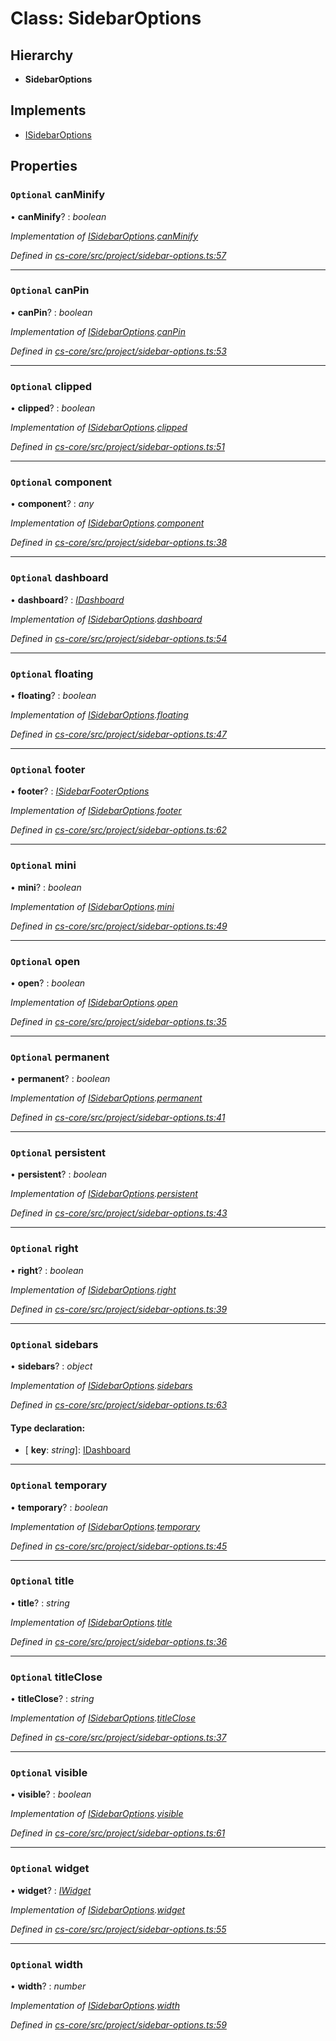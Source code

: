 # Class: SidebarOptions

## Hierarchy

* **SidebarOptions**

## Implements

* [ISidebarOptions](../interfaces/_cs_core_src_project_sidebar_options_.isidebaroptions.md)

## Properties

### `Optional` canMinify

• **canMinify**? : *boolean*

*Implementation of [ISidebarOptions](../interfaces/_cs_core_src_project_sidebar_options_.isidebaroptions.md).[canMinify](../interfaces/_cs_core_src_project_sidebar_options_.isidebaroptions.md#optional-canminify)*

*Defined in [cs-core/src/project/sidebar-options.ts:57](https://github.com/RichardHovenkamp/csnext/blob/40018c3a/packages/cs-core/src/project/sidebar-options.ts#L57)*

___

### `Optional` canPin

• **canPin**? : *boolean*

*Implementation of [ISidebarOptions](../interfaces/_cs_core_src_project_sidebar_options_.isidebaroptions.md).[canPin](../interfaces/_cs_core_src_project_sidebar_options_.isidebaroptions.md#optional-canpin)*

*Defined in [cs-core/src/project/sidebar-options.ts:53](https://github.com/RichardHovenkamp/csnext/blob/40018c3a/packages/cs-core/src/project/sidebar-options.ts#L53)*

___

### `Optional` clipped

• **clipped**? : *boolean*

*Implementation of [ISidebarOptions](../interfaces/_cs_core_src_project_sidebar_options_.isidebaroptions.md).[clipped](../interfaces/_cs_core_src_project_sidebar_options_.isidebaroptions.md#optional-clipped)*

*Defined in [cs-core/src/project/sidebar-options.ts:51](https://github.com/RichardHovenkamp/csnext/blob/40018c3a/packages/cs-core/src/project/sidebar-options.ts#L51)*

___

### `Optional` component

• **component**? : *any*

*Implementation of [ISidebarOptions](../interfaces/_cs_core_src_project_sidebar_options_.isidebaroptions.md).[component](../interfaces/_cs_core_src_project_sidebar_options_.isidebaroptions.md#optional-component)*

*Defined in [cs-core/src/project/sidebar-options.ts:38](https://github.com/RichardHovenkamp/csnext/blob/40018c3a/packages/cs-core/src/project/sidebar-options.ts#L38)*

___

### `Optional` dashboard

• **dashboard**? : *[IDashboard](../interfaces/_cs_core_src_dashboard_dashboard_.idashboard.md)*

*Implementation of [ISidebarOptions](../interfaces/_cs_core_src_project_sidebar_options_.isidebaroptions.md).[dashboard](../interfaces/_cs_core_src_project_sidebar_options_.isidebaroptions.md#optional-dashboard)*

*Defined in [cs-core/src/project/sidebar-options.ts:54](https://github.com/RichardHovenkamp/csnext/blob/40018c3a/packages/cs-core/src/project/sidebar-options.ts#L54)*

___

### `Optional` floating

• **floating**? : *boolean*

*Implementation of [ISidebarOptions](../interfaces/_cs_core_src_project_sidebar_options_.isidebaroptions.md).[floating](../interfaces/_cs_core_src_project_sidebar_options_.isidebaroptions.md#optional-floating)*

*Defined in [cs-core/src/project/sidebar-options.ts:47](https://github.com/RichardHovenkamp/csnext/blob/40018c3a/packages/cs-core/src/project/sidebar-options.ts#L47)*

___

### `Optional` footer

• **footer**? : *[ISidebarFooterOptions](../interfaces/_cs_core_src_project_sidebar_options_.isidebarfooteroptions.md)*

*Implementation of [ISidebarOptions](../interfaces/_cs_core_src_project_sidebar_options_.isidebaroptions.md).[footer](../interfaces/_cs_core_src_project_sidebar_options_.isidebaroptions.md#optional-footer)*

*Defined in [cs-core/src/project/sidebar-options.ts:62](https://github.com/RichardHovenkamp/csnext/blob/40018c3a/packages/cs-core/src/project/sidebar-options.ts#L62)*

___

### `Optional` mini

• **mini**? : *boolean*

*Implementation of [ISidebarOptions](../interfaces/_cs_core_src_project_sidebar_options_.isidebaroptions.md).[mini](../interfaces/_cs_core_src_project_sidebar_options_.isidebaroptions.md#optional-mini)*

*Defined in [cs-core/src/project/sidebar-options.ts:49](https://github.com/RichardHovenkamp/csnext/blob/40018c3a/packages/cs-core/src/project/sidebar-options.ts#L49)*

___

### `Optional` open

• **open**? : *boolean*

*Implementation of [ISidebarOptions](../interfaces/_cs_core_src_project_sidebar_options_.isidebaroptions.md).[open](../interfaces/_cs_core_src_project_sidebar_options_.isidebaroptions.md#optional-open)*

*Defined in [cs-core/src/project/sidebar-options.ts:35](https://github.com/RichardHovenkamp/csnext/blob/40018c3a/packages/cs-core/src/project/sidebar-options.ts#L35)*

___

### `Optional` permanent

• **permanent**? : *boolean*

*Implementation of [ISidebarOptions](../interfaces/_cs_core_src_project_sidebar_options_.isidebaroptions.md).[permanent](../interfaces/_cs_core_src_project_sidebar_options_.isidebaroptions.md#optional-permanent)*

*Defined in [cs-core/src/project/sidebar-options.ts:41](https://github.com/RichardHovenkamp/csnext/blob/40018c3a/packages/cs-core/src/project/sidebar-options.ts#L41)*

___

### `Optional` persistent

• **persistent**? : *boolean*

*Implementation of [ISidebarOptions](../interfaces/_cs_core_src_project_sidebar_options_.isidebaroptions.md).[persistent](../interfaces/_cs_core_src_project_sidebar_options_.isidebaroptions.md#optional-persistent)*

*Defined in [cs-core/src/project/sidebar-options.ts:43](https://github.com/RichardHovenkamp/csnext/blob/40018c3a/packages/cs-core/src/project/sidebar-options.ts#L43)*

___

### `Optional` right

• **right**? : *boolean*

*Implementation of [ISidebarOptions](../interfaces/_cs_core_src_project_sidebar_options_.isidebaroptions.md).[right](../interfaces/_cs_core_src_project_sidebar_options_.isidebaroptions.md#optional-right)*

*Defined in [cs-core/src/project/sidebar-options.ts:39](https://github.com/RichardHovenkamp/csnext/blob/40018c3a/packages/cs-core/src/project/sidebar-options.ts#L39)*

___

### `Optional` sidebars

• **sidebars**? : *object*

*Implementation of [ISidebarOptions](../interfaces/_cs_core_src_project_sidebar_options_.isidebaroptions.md).[sidebars](../interfaces/_cs_core_src_project_sidebar_options_.isidebaroptions.md#optional-sidebars)*

*Defined in [cs-core/src/project/sidebar-options.ts:63](https://github.com/RichardHovenkamp/csnext/blob/40018c3a/packages/cs-core/src/project/sidebar-options.ts#L63)*

#### Type declaration:

* \[ **key**: *string*\]: [IDashboard](../interfaces/_cs_core_src_dashboard_dashboard_.idashboard.md)

___

### `Optional` temporary

• **temporary**? : *boolean*

*Implementation of [ISidebarOptions](../interfaces/_cs_core_src_project_sidebar_options_.isidebaroptions.md).[temporary](../interfaces/_cs_core_src_project_sidebar_options_.isidebaroptions.md#optional-temporary)*

*Defined in [cs-core/src/project/sidebar-options.ts:45](https://github.com/RichardHovenkamp/csnext/blob/40018c3a/packages/cs-core/src/project/sidebar-options.ts#L45)*

___

### `Optional` title

• **title**? : *string*

*Implementation of [ISidebarOptions](../interfaces/_cs_core_src_project_sidebar_options_.isidebaroptions.md).[title](../interfaces/_cs_core_src_project_sidebar_options_.isidebaroptions.md#optional-title)*

*Defined in [cs-core/src/project/sidebar-options.ts:36](https://github.com/RichardHovenkamp/csnext/blob/40018c3a/packages/cs-core/src/project/sidebar-options.ts#L36)*

___

### `Optional` titleClose

• **titleClose**? : *string*

*Implementation of [ISidebarOptions](../interfaces/_cs_core_src_project_sidebar_options_.isidebaroptions.md).[titleClose](../interfaces/_cs_core_src_project_sidebar_options_.isidebaroptions.md#optional-titleclose)*

*Defined in [cs-core/src/project/sidebar-options.ts:37](https://github.com/RichardHovenkamp/csnext/blob/40018c3a/packages/cs-core/src/project/sidebar-options.ts#L37)*

___

### `Optional` visible

• **visible**? : *boolean*

*Implementation of [ISidebarOptions](../interfaces/_cs_core_src_project_sidebar_options_.isidebaroptions.md).[visible](../interfaces/_cs_core_src_project_sidebar_options_.isidebaroptions.md#optional-visible)*

*Defined in [cs-core/src/project/sidebar-options.ts:61](https://github.com/RichardHovenkamp/csnext/blob/40018c3a/packages/cs-core/src/project/sidebar-options.ts#L61)*

___

### `Optional` widget

• **widget**? : *[IWidget](../interfaces/_cs_core_src_widget_widget_.iwidget.md)*

*Implementation of [ISidebarOptions](../interfaces/_cs_core_src_project_sidebar_options_.isidebaroptions.md).[widget](../interfaces/_cs_core_src_project_sidebar_options_.isidebaroptions.md#optional-widget)*

*Defined in [cs-core/src/project/sidebar-options.ts:55](https://github.com/RichardHovenkamp/csnext/blob/40018c3a/packages/cs-core/src/project/sidebar-options.ts#L55)*

___

### `Optional` width

• **width**? : *number*

*Implementation of [ISidebarOptions](../interfaces/_cs_core_src_project_sidebar_options_.isidebaroptions.md).[width](../interfaces/_cs_core_src_project_sidebar_options_.isidebaroptions.md#optional-width)*

*Defined in [cs-core/src/project/sidebar-options.ts:59](https://github.com/RichardHovenkamp/csnext/blob/40018c3a/packages/cs-core/src/project/sidebar-options.ts#L59)*
